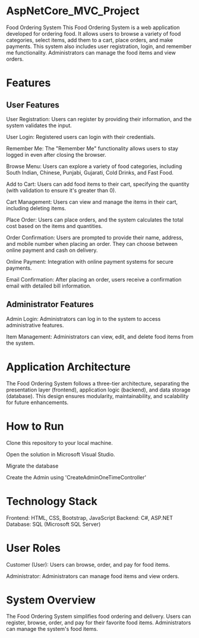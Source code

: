 # AspNetCore_MVC_Project
Food Ordering System
This Food Ordering System is a web application developed for ordering food. It allows users to browse a variety of food categories, select items, add them to a cart, place orders, and make payments. This system also includes user registration, login, and remember me functionality. Administrators can manage the food items and view orders.

# Features
## User Features
User Registration: Users can register by providing their information, and the system validates the input.

User Login: Registered users can login with their credentials.

Remember Me: The "Remember Me" functionality allows users to stay logged in even after closing the browser.

Browse Menu: Users can explore a variety of food categories, including South Indian, Chinese, Punjabi, Gujarati, Cold Drinks, and Fast Food.

Add to Cart: Users can add food items to their cart, specifying the quantity (with validation to ensure it's greater than 0).

Cart Management: Users can view and manage the items in their cart, including deleting items.

Place Order: Users can place orders, and the system calculates the total cost based on the items and quantities.

Order Confirmation: Users are prompted to provide their name, address, and mobile number when placing an order. They can choose between online payment and cash on delivery.

Online Payment: Integration with online payment systems for secure payments.

Email Confirmation: After placing an order, users receive a confirmation email with detailed bill information.

## Administrator Features
Admin Login: Administrators can log in to the system to access administrative features.

Item Management: Administrators can view, edit, and delete food items from the system.

# Application Architecture
The Food Ordering System follows a three-tier architecture, separating the presentation layer (frontend), application logic (backend), and data storage (database). This design ensures modularity, maintainability, and scalability for future enhancements.

# How to Run
Clone this repository to your local machine.

Open the solution in Microsoft Visual Studio.

Migrate the database

Create the Admin using 'CreateAdminOneTimeController'


# Technology Stack
Frontend: HTML, CSS, Bootstrap, JavaScript
Backend: C#, ASP.NET
Database: SQL (Microsoft SQL Server)


# User Roles
Customer (User): Users can browse, order, and pay for food items.

Administrator: Administrators can manage food items and view orders.

# System Overview
The Food Ordering System simplifies food ordering and delivery. Users can register, browse, order, and pay for their favorite food items. Administrators can manage the system's food items.


